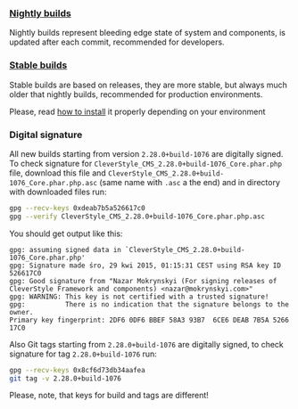### [Nightly builds](https://sourceforge.net/projects/cleverstyle-framework/files/nightly/)
Nightly builds represent bleeding edge state of system and components, is updated after each commit, recommended for developers.

### [Stable builds](https://sourceforge.net/projects/cleverstyle-framework/files/stable/)
Stable builds are based on releases, they are more stable, but always much older that nightly builds, recommended for production environments.

Please, read [how to install](/docs/installation/Installation.md) it properly depending on your environment

### Digital signature
All new builds starting from version `2.28.0+build-1076` are digitally signed.
To check signature for `CleverStyle_CMS_2.28.0+build-1076_Core.phar.php` file, download this file and `CleverStyle_CMS_2.28.0+build-1076_Core.phar.php.asc` (same name with `.asc` a the end) and in directory with downloaded files run:
```bash
gpg --recv-keys 0xdeab7b5a526617c0
gpg --verify CleverStyle_CMS_2.28.0+build-1076_Core.phar.php.asc
```
You should get output like this:
```
gpg: assuming signed data in `CleverStyle_CMS_2.28.0+build-1076_Core.phar.php'
gpg: Signature made śro, 29 kwi 2015, 01:15:31 CEST using RSA key ID 526617C0
gpg: Good signature from "Nazar Mokrynskyi (For signing releases of CleverStyle Framework and components) <nazar@mokrynskyi.com>"
gpg: WARNING: This key is not certified with a trusted signature!
gpg:          There is no indication that the signature belongs to the owner.
Primary key fingerprint: 2DF6 0DF6 BBEF 58A3 93B7  6CE6 DEAB 7B5A 5266 17C0
```

Also Git tags starting from `2.28.0+build-1076` are digitally signed, to check signature for tag `2.28.0+build-1076` run:
```bash
gpg --recv-keys 0x8cf6d73db34aafea
git tag -v 2.28.0+build-1076
```

Please, note, that keys for build and tags are different!
